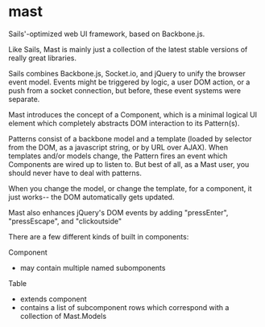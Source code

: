 mast
====

Sails&#39;-optimized web UI framework, based on Backbone.js.

Like Sails, Mast is mainly just a collection of the latest stable versions of really great libraries.  

Sails combines Backbone.js, Socket.io, and jQuery to unify the browser event model.
Events might be triggered by logic, a user DOM action, or a push from a socket connection, but before, these event systems were separate.

Mast introduces the concept of a Component, which is a minimal logical UI element which completely abstracts DOM interaction to its Pattern(s). 

Patterns consist of a backbone model and a template (loaded by selector from the DOM, as a javascript string, or by URL over AJAX).
When templates and/or models change, the Pattern fires an event which Components are wired up to listen to.
But best of all, as a Mast user, you should never have to deal with patterns.  

When you change the model, or change the template, for a component, it just works-- the DOM automatically gets updated.

Mast also enhances jQuery's DOM events by adding "pressEnter", "pressEscape", and "clickoutside"

There are a few different kinds of built in components:

Component
- may contain multiple named subomponents

Table
- extends component
- contains a list of subcomponent rows which correspond with a collection of Mast.Models


